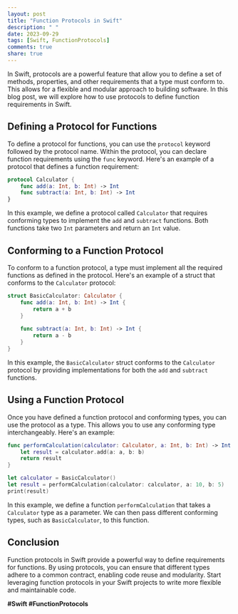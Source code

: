 ```yaml
---
layout: post
title: "Function Protocols in Swift"
description: " "
date: 2023-09-29
tags: [Swift, FunctionProtocols]
comments: true
share: true
---
```


In Swift, protocols are a powerful feature that allow you to define a set of methods, properties, and other requirements that a type must conform to. This allows for a flexible and modular approach to building software. In this blog post, we will explore how to use protocols to define function requirements in Swift.

## Defining a Protocol for Functions

To define a protocol for functions, you can use the `protocol` keyword followed by the protocol name. Within the protocol, you can declare function requirements using the `func` keyword. Here's an example of a protocol that defines a function requirement:

```swift
protocol Calculator {
    func add(a: Int, b: Int) -> Int
    func subtract(a: Int, b: Int) -> Int
}
```

In this example, we define a protocol called `Calculator` that requires conforming types to implement the `add` and `subtract` functions. Both functions take two `Int` parameters and return an `Int` value.

## Conforming to a Function Protocol

To conform to a function protocol, a type must implement all the required functions as defined in the protocol. Here's an example of a struct that conforms to the `Calculator` protocol:

```swift
struct BasicCalculator: Calculator {
    func add(a: Int, b: Int) -> Int {
        return a + b
    }
    
    func subtract(a: Int, b: Int) -> Int {
        return a - b
    }
}
```

In this example, the `BasicCalculator` struct conforms to the `Calculator` protocol by providing implementations for both the `add` and `subtract` functions.

## Using a Function Protocol

Once you have defined a function protocol and conforming types, you can use the protocol as a type. This allows you to use any conforming type interchangeably. Here's an example:

```swift
func performCalculation(calculator: Calculator, a: Int, b: Int) -> Int {
    let result = calculator.add(a: a, b: b)
    return result
}

let calculator = BasicCalculator()
let result = performCalculation(calculator: calculator, a: 10, b: 5)
print(result)
```

In this example, we define a function `performCalculation` that takes a `Calculator` type as a parameter. We can then pass different conforming types, such as `BasicCalculator`, to this function.

## Conclusion

Function protocols in Swift provide a powerful way to define requirements for functions. By using protocols, you can ensure that different types adhere to a common contract, enabling code reuse and modularity. Start leveraging function protocols in your Swift projects to write more flexible and maintainable code.

**#Swift #FunctionProtocols**